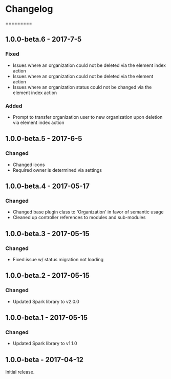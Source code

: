 Changelog
=========

=========
## 1.0.0-beta.6 - 2017-7-5
### Fixed
- Issues where an organization could not be deleted via the element index action
- Issues where an organization could not be deleted via the element action
- Issues where an organization status could not be changed via the element index action

### Added
- Prompt to transfer organization user to new organization upon deletion via element index action

## 1.0.0-beta.5 - 2017-6-5
### Changed
- Changed icons
- Required owner is determined via settings

## 1.0.0-beta.4 - 2017-05-17
### Changed
- Changed base plugin class to 'Organization' in favor of semantic usage
- Cleaned up controller references to modules and sub-modules

## 1.0.0-beta.3 - 2017-05-15
### Changed
- Fixed issue w/ status migration not loading

## 1.0.0-beta.2 - 2017-05-15
### Changed
- Updated Spark library to v2.0.0

## 1.0.0-beta.1 - 2017-05-15
### Changed
- Updated Spark library to v1.1.0

## 1.0.0-beta - 2017-04-12
Initial release.
